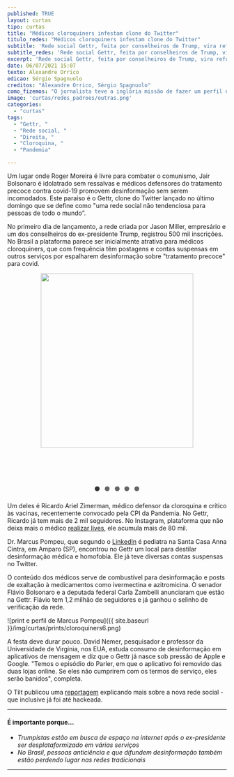 ```yaml
---
published: TRUE
layout: curtas
tipo: curtas
title: "Médicos cloroquiners infestam clone do Twitter"
titulo_redes: "Médicos cloroquiners infestam clone do Twitter"
subtitle: 'Rede social Gettr, feita por conselheiros de Trump, vira refúgio para extrema-direita e defensores do tratamento precoce'
subtitle_redes: 'Rede social Gettr, feita por conselheiros de Trump, vira refúgio para extrema-direita e defensores do tratamento precoce'
excerpt: 'Rede social Gettr, feita por conselheiros de Trump, vira refúgio para extrema-direita e defensores do tratamento precoce'
date: 06/07/2021 15:07
texto: Alexandre Orrico
edicao: Sérgio Spagnuolo
creditos: "Alexandre Orrico, Sérgio Spagnuolo"
como_fizemos: "O jornalista teve a inglória missão de fazer um perfil no app e ficar buscando esses médicos."
image: 'curtas/redes_padroes/outras.png'
categories:
  - "curtas"
tags:
  - "Gettr, "
  - "Rede social, "
  - "Direita, "
  - "Cloroquina, "
  - "Pandemia"

---
```


<style>
/** Begin Slide Iamge Gallery **/

.slides {
    padding: 0;
    width: 350px;
    min-height: 510px;
    display: block;
    margin: 0 auto;
    position: relative;
}

.slides * {
    user-select: none;
    -ms-user-select: none;
    -moz-user-select: none;
    -khtml-user-select: none;
    -webkit-user-select: none;
    -webkit-touch-callout: none;
}

.slides input { display: none; }

.slide-container { display: block; }

.slide {
    top: 0;
    opacity: 0;
    width: 350px;
    height: 400px;
    display: block;
    position: absolute;

    transform: scale(0);

    transition: all .7s ease-in-out;
}

.slide img {
    width: 100%;
/**    height: 100%; **/
}

.nav label {
    width: 50px;
    height: 100%;
    display: none;
    position: absolute;

	  opacity: 0;
    z-index: 9;
    cursor: pointer;

    transition: opacity .2s;

    color: #FFF;
    font-size: 156pt;
    text-align: center;
    line-height: 350px;
    font-family: "Varela Round", sans-serif;
    background-color: rgba(255, 255, 255, .3);
    text-shadow: 0px 0px 15px rgb(119, 119, 119);
}

.slide:hover + .nav label { opacity: 0.5; }

.nav label:hover { opacity: 1; }

.nav .next { right: 0; }

input:checked + .slide-container  .slide {
    opacity: 1;

    transform: scale(1);

    transition: opacity 1s ease-in-out;
}

input:checked + .slide-container .nav label { display: block; }

.nav-dots {
	width: 100%;
	bottom: 9px;
	height: 11px;
	display: block;
	position: absolute;
	text-align: center;
}

.nav-dots .nav-dot {
	top: -5px;
	width: 11px;
	height: 11px;
	margin: 0 4px;
	position: relative;
	border-radius: 100%;
	display: inline-block;
	background-color: rgba(0, 0, 0, 0.6);
}

.nav-dots .nav-dot:hover {
	cursor: pointer;
	background-color: rgba(0, 0, 0, 0.8);
}

input#img-1:checked ~ .nav-dots label#img-dot-1,
input#img-2:checked ~ .nav-dots label#img-dot-2,
input#img-3:checked ~ .nav-dots label#img-dot-3,
input#img-4:checked ~ .nav-dots label#img-dot-4,
input#img-5:checked ~ .nav-dots label#img-dot-5,
input#img-6:checked ~ .nav-dots label#img-dot-6 {
	background: rgba(0, 0, 0, 0.8);
}

/** End Slide Iamge Gallery **/
</style>

Um lugar onde Roger Moreira é livre para combater o comunismo, Jair Bolsonaro é idolatrado sem ressalvas e médicos defensores do tratamento precoce contra covid-19 promovem desinformação sem serem incomodados. Este paraíso é o Gettr, clone do Twitter lançado no último domingo que se define como "uma rede social não tendenciosa para pessoas de todo o mundo”.

No primeiro dia de lançamento, a rede criada por Jason Miller, empresário e um dos conselheiros do ex-presidente Trump, registrou 500 mil inscrições. No Brasil a plataforma parece ser inicialmente atrativa para médicos cloroquiners, que com frequência têm postagens e contas suspensas em outros serviços por espalharem desinformação sobre "tratamento precoce" para covid.

<!-- Begin Slide Image gallery -->

 <ul class="slides">
   <input type="radio" name="radio-btn" id="img-1" checked />
   <li class="slide-container">
   <div class="slide">
     <img src="{{ site.baseurl }}/img/curtas/prints/cloroquiners4.jpg" />
       </div>
   <div class="nav">
     <label for="img-6" class="prev">&#x2039;</label>
     <label for="img-2" class="next">&#x203a;</label>
   </div>
   </li>

   <input type="radio" name="radio-btn" id="img-2" />
   <li class="slide-container">
       <div class="slide">
         <img src="{{ site.baseurl }}/img/curtas/prints/cloroquiners1.jpg" />
       </div>
   <div class="nav">
     <label for="img-1" class="prev">&#x2039;</label>
     <label for="img-3" class="next">&#x203a;</label>
   </div>
   </li>

   <input type="radio" name="radio-btn" id="img-3" />
   <li class="slide-container">
       <div class="slide">
         <img src="{{ site.baseurl }}/img/curtas/prints/cloroquiners2.jpg" />
       </div>
   <div class="nav">
     <label for="img-2" class="prev">&#x2039;</label>
     <label for="img-4" class="next">&#x203a;</label>
   </div>
   </li>

   <input type="radio" name="radio-btn" id="img-4" />
   <li class="slide-container">
       <div class="slide">
         <img src="{{ site.baseurl }}/img/curtas/prints/cloroquiners3.jpg" />
       </div>
   <div class="nav">
     <label for="img-3" class="prev">&#x2039;</label>
     <label for="img-5" class="next">&#x203a;</label>
   </div>
   </li>
   <input type="radio" name="radio-btn" id="img-5" />
   <li class="slide-container">
       <div class="slide">
         <img src="{{ site.baseurl }}/img/curtas/prints/cloroquiners5.jpg" />
       </div>
   <div class="nav">
     <label for="img-4" class="prev">&#x2039;</label>
     <label for="img-6" class="next">&#x203a;</label>
   </div>
   </li>



   <li class="nav-dots">
     <label for="img-1" class="nav-dot" id="img-dot-1"></label>
     <label for="img-2" class="nav-dot" id="img-dot-2"></label>
     <label for="img-3" class="nav-dot" id="img-dot-3"></label>
     <label for="img-4" class="nav-dot" id="img-dot-4"></label>
     <label for="img-4" class="nav-dot" id="img-dot-5"></label>
   </li>
</ul>

<!-- End Slide Image gallery -->
Um deles é Ricardo Ariel Zimerman, médico defensor da cloroquina e crítico às vacinas, recentemente convocado pela CPI da Pandemia. No Gettr, Ricardo já tem mais de 2 mil seguidores. No Instagram, plataforma que não deixa mais o médico [realizar lives](https://www.instagram.com/p/CQ6JAITN7IQ/?utm_medium=copy_link), ele acumula mais de 80 mil.

Dr. Marcus Pompeu, que segundo o [LinkedIn](https://www.linkedin.com/in/marcus-pompeu-69742269/?originalSubdomain=br) é pediatra na Santa Casa Anna Cintra, em Amparo (SP), encontrou no Gettr um local para destilar desinformação médica e homofobia. Ele já teve diversas contas suspensas no Twitter.

O conteúdo dos médicos serve de combustível para desinformação e posts de exaltação à medicamentos como ivermectina e azitromicina. O senador Flávio Bolsonaro e a deputada federal Carla Zambelli anunciaram que estão na Gettr. Flávio tem 1,2 milhão de seguidores e já ganhou o selinho de verificação da rede.  

![print e perfil de Marcus Pompeu]({{ site.baseurl }}/img/curtas/prints/cloroquiners6.png)

A festa deve durar pouco. David Nemer, pesquisador e professor da Universidade de Virgínia, nos EUA, estuda consumo de desinformação em aplicativos de mensagem e diz que o Gettr já nasce sob pressão de Apple e Google. "Temos o episódio do Parler, em que o aplicativo foi removido das duas lojas online. Se eles não cumprirem com os termos de serviço, eles serão banidos", completa.

O Tilt publicou uma [reportagem](https://www.uol.com.br/tilt/noticias/redacao/2021/07/05/o-que-e-gettr-a-nova-rede-social-pro-trump.htm) explicando mais sobre a nova rede social - que inclusive já foi até hackeada.

---

#### É importante porque...

- *Trumpistas estão em busca de espaço na internet após o ex-presidente ser desplataformizado em várias serviços*
- *No Brasil, pessoas anticiência e que difundem desinformação também estão perdendo lugar nas redes tradicionais*

---
